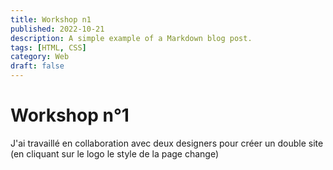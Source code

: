 ```yaml
---
title: Workshop n1
published: 2022-10-21
description: A simple example of a Markdown blog post.
tags: [HTML, CSS]
category: Web
draft: false
---
```


# Workshop n°1

J'ai travaillé en collaboration avec deux designers pour créer un double site (en cliquant sur le logo le style de la page change)
